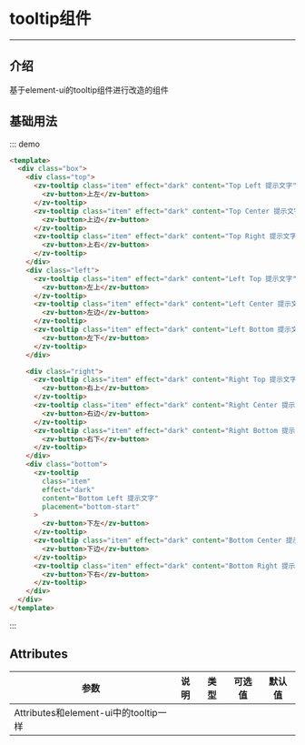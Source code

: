 # tooltip组件

<!-- {.md} -->

---

<!-- {.md} -->

## 介绍

<!-- {.md} -->

基于element-ui的tooltip组件进行改造的组件

<!-- {.md} -->

## 基础用法

<!-- {.md} -->
<tooltip-demo></tooltip-demo>

::: demo

```html
<template>
  <div class="box">
    <div class="top">
      <zv-tooltip class="item" effect="dark" content="Top Left 提示文字" placement="top-start">
        <zv-button>上左</zv-button>
      </zv-tooltip>
      <zv-tooltip class="item" effect="dark" content="Top Center 提示文字" placement="top">
        <zv-button>上边</zv-button>
      </zv-tooltip>
      <zv-tooltip class="item" effect="dark" content="Top Right 提示文字" placement="top-end">
        <zv-button>上右</zv-button>
      </zv-tooltip>
    </div>
    <div class="left">
      <zv-tooltip class="item" effect="dark" content="Left Top 提示文字" placement="left-start">
        <zv-button>左上</zv-button>
      </zv-tooltip>
      <zv-tooltip class="item" effect="dark" content="Left Center 提示文字" placement="left">
        <zv-button>左边</zv-button>
      </zv-tooltip>
      <zv-tooltip class="item" effect="dark" content="Left Bottom 提示文字" placement="left-end">
        <zv-button>左下</zv-button>
      </zv-tooltip>
    </div>

    <div class="right">
      <zv-tooltip class="item" effect="dark" content="Right Top 提示文字" placement="right-start">
        <zv-button>右上</zv-button>
      </zv-tooltip>
      <zv-tooltip class="item" effect="dark" content="Right Center 提示文字" placement="right">
        <zv-button>右边</zv-button>
      </zv-tooltip>
      <zv-tooltip class="item" effect="dark" content="Right Bottom 提示文字" placement="right-end">
        <zv-button>右下</zv-button>
      </zv-tooltip>
    </div>
    <div class="bottom">
      <zv-tooltip
        class="item"
        effect="dark"
        content="Bottom Left 提示文字"
        placement="bottom-start"
      >
        <zv-button>下左</zv-button>
      </zv-tooltip>
      <zv-tooltip class="item" effect="dark" content="Bottom Center 提示文字" placement="bottom">
        <zv-button>下边</zv-button>
      </zv-tooltip>
      <zv-tooltip class="item" effect="dark" content="Bottom Right 提示文字" placement="bottom-end">
        <zv-button>下右</zv-button>
      </zv-tooltip>
    </div>
  </div>
</template>
```
:::

## Attributes

<!-- {.md} -->

| 参数      | 说明                                   | 类型     | 可选值 | 默认值    |
| --------- | -------------------------------------- | -------- | ------ | --------- |
| Attributes和element-ui中的tooltip一样 |

